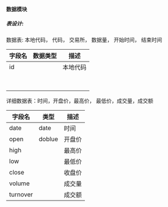 #### 数据模块

##### 表设计:

数据表: 本地代码， 代码， 交易所， 数据量， 开始时间， 结束时间

| 字段名 | 数据类型 | 描述     |
| ------ | -------- | -------- |
| id     |          | 本地代码 |
|        |          |          |
|        |          |          |
|        |          |          |
|        |          |          |
|        |          |          |
|        |          |          |
|        |          |          |
|        |          |          |



详细数据表：时间，开盘价，最高价， 最低价，成交量，成交额

| 字段名   | 类型   | 描述   |
| -------- | ------ | ------ |
| date     | date   | 时间   |
| open     | doblue | 开盘价 |
| high     |        | 最高价 |
| low      |        | 最低价 |
| close    |        | 收盘价 |
| volume   |        | 成交量 |
| turnover |        | 成交额 |

